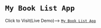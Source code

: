 # ``` My Book List App ```

Click to Visit(Live Demo)--> <a href="https://intrepid-ishan.github.io/My-Book-List-App/app.html">``` My Book List App ```</a> 
